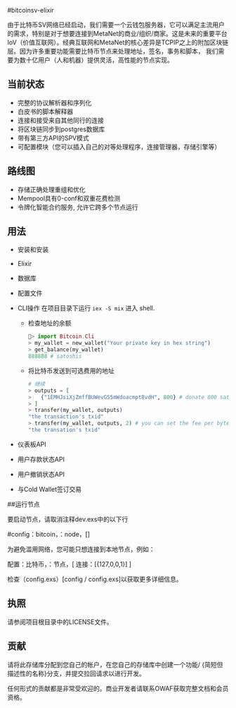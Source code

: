 #bitcoinsv-elixir

由于比特币SV网络已经启动，我们需要一个云钱包服务器，它可以满足主流用户的需求，特别是对于想要连接到MetaNet的商业/组织/商家。这是未来的重要平台
IoV（价值互联网）。经典互联网和MetaNet的核心差异是TCPIP之上的附加区块链层。因为许多重要功能需要比特币节点来处理地址，签名，事务和脚本，
我们需要为数十亿用户（人和机器）提供灵活，高性能的节点实现。

## 当前状态

- 完整的协议解析器和序列化
- 白皮书的脚本解释器
- 连接和接受来自其他同行的连接
- 将区块链同步到postgres数据库
- 带有第三方API的SPV模式
- 可配置模块（您可以插入自己的对等处理程序，连接管理器，存储引擎等）


## 路线图

- 存储正确处理重组和优化
-  Mempool具有0-conf和双重花费检测
- 令牌化智能合约服务, 允许它跨多个节点运行


## 用法

 - 安装和安装
 -  Elixir
 - 数据库
 - 配置文件
 - CLI操作
    在项目目录下运行 `iex -S mix` 进入 shell.
    - 检查地址的余额
        ```elixir
        > import Bitcoin.Cli
        > my_wallet = new_wallet("Your private key in hex string")
        > get_balance(my_wallet)
        888888 # satoshis
        ```
    - 将比特币发送到可选费用的地址
        ```elixir
        # 继续
        > outputs = [
        >   {"1EMHJsiXjZmffBUWevGS5mWdoacmpt8vdH", 800} # donate 800 satoshi bsv to bitcoinsv-elixir team
        > ]
        > transfer(my_wallet, outputs)
        "the transaction's txid"
        > transfer(my_wallet, outputs, 2) # you can set the fee per byte, default is 1 satoshi/byte
        "the transation's txid"
        ```

 - 仪表板API
 - 用户存款状态API
 - 用户撤销状态API
 - 与Cold Wallet签订交易



##运行节点

要启动节点，请取消注释dev.exs中的以下行

#config：bitcoin，：node，[]

为避免滥用网络，您可能只想连接到本地节点，例如：

配置：比特币，：节点，[
连接：[{127,0,0,1}]
]

检查（config.exs）[config / config.exs]以获取更多详细信息。

## 执照

请参阅项目根目录中的LICENSE文件。

## 贡献

请将此存储库分配到您自己的帐户，在您自己的存储库中创建一个功能/ {简短但描述性的名称}分支，并提交拉回请求以进行开发。

任何形式的贡献都是非常受欢迎的。商业开发者请联系OWAF获取完整文档和会员资格。